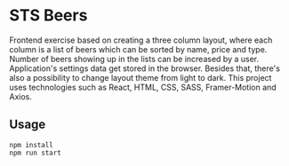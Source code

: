 # STS Beers
Frontend exercise based on creating a three column layout, where each column is a list of beers which can be sorted by name, price and type. Number of beers showing up in the lists can be increased by a user. Application's settings data get stored in the browser. Besides that, there's also a possibility to change layout theme from light to dark. This project uses technologies such as React, HTML, CSS, SASS, Framer-Motion and Axios.

## Usage

```
npm install
npm run start
```

